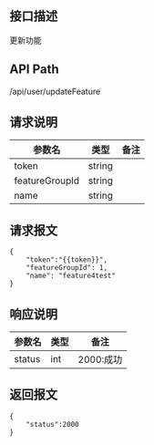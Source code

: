## 接口描述
更新功能
## API Path
/api/user/updateFeature
## 请求说明
|参数名         |类型    |备注             |
|---------------|--------|-----------------|
|token          |string  |                 |
|featureGroupId |string  |                 |
|name           |string  |                 |
## 请求报文
    {
        "token":"{{token}}",
        "featureGroupId": 1,
        "name": "feature4test"
    }
## 响应说明
|参数名   |类型    |备注             |
|---------|--------|-----------------|
|status   |int     |2000:成功        |
## 返回报文
	{
		"status":2000	
	}
